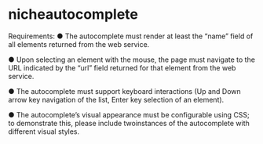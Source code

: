 # nicheautocomplete
Requirements: 
● The autocomplete must render at least the “name” field of all elements returned from the web service.

● Upon selecting an element with the mouse, the page must navigate to the URL indicated by the “url” field returned for that element from the web service.

● The autocomplete must support keyboard interactions (Up and Down arrow key navigation of the list, Enter key selection of an element).

● The autocomplete’s visual appearance must be configurable using CSS; to demonstrate this, please include ​two​instances of the autocomplete with different visual styles.
